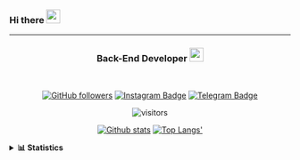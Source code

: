 ### Hi there <img height="25" width="25"  src="https://camo.githubusercontent.com/35d3d11359a49bf12aebb834cc13fd81b95eff4e/68747470733a2f2f6d656469612e67697068792e636f6d2f6d656469612f6876524a434c467a6361737252346961377a2f67697068792e676966">

<hr>

<div align="center">
  
### Back-End Developer <img height="25" src="https://camo.githubusercontent.com/40dff491d4e8123af55298ef908faedb66c463e5/68747470733a2f2f6d656469612e67697068792e636f6d2f6d656469612f57556c706c634d704f43456d5447427442572f67697068792e676966">
 
</div>

<br>

<div align="center">

[![GitHub followers](https://img.shields.io/github/followers/hanifazzuhdi?label=Follow&style=social)](https://github.com/hanifazzuhdi/?tab=follow) 
[![Instagram Badge](https://img.shields.io/badge/-hanifazzuhdi-blue?style=social&logo=Instagram&link=https://www.instagram.com/hnfhanif52/)](https://www.instagram.com/hnfhanif52/)
[![Telegram Badge](https://img.shields.io/badge/-hanifazzuhdi-blue?style=social&logo=telegram&link=https://www.t.me/hanif0198/)](https://www.t.me/hanif0198/) 

![visitors](https://visitor-badge.glitch.me/badge?page_id=hanifazzuhdi.hanifazzuhdi)

[![Github stats](https://github-readme-stats.vercel.app/api?username=hanifazzuhdi&count_private=true&title_color=333&text_color=777&show_icons=true&icon_color=333&line_height=20px)](https://github.com/hanifazzuhdi)
[![Top Langs'](https://github-readme-stats.vercel.app/api/top-langs/?username=hanifazzuhdi&layout=compact)](https://github.com/hanifazzuhdi) 

 </div>
 
<details>
  <summary><b> 📊 Statistics </b></summary>
  
  <br/>
  
  <!--START_SECTION:waka-->
![Lines of code](https://img.shields.io/badge/From%20Hello%20World%20I%27ve%20Written-7.3%20million%20lines%20of%20code-blue)

**🐱 My Github Data** 

> 🏆 470 Contributions in the Year 2021
 > 
> 📦 255.7 kB Used in Github's Storage 
 > 
> 🚫 Not Opted to Hire
 > 
> 📜 22 Public Repositories 
 > 
> 🔑 17 Private Repositories  
 > 
**I'm an Early 🐤** 

```text
🌞 Morning    278 commits    ██████████░░░░░░░░░░░░░░░   42.19% 
🌆 Daytime    231 commits    ████████░░░░░░░░░░░░░░░░░   35.05% 
🌃 Evening    119 commits    ████░░░░░░░░░░░░░░░░░░░░░   18.06% 
🌙 Night      31 commits     █░░░░░░░░░░░░░░░░░░░░░░░░   4.7%

```
📅 **I'm Most Productive on Tuesday** 

```text
Monday       89 commits     ███░░░░░░░░░░░░░░░░░░░░░░   13.51% 
Tuesday      128 commits    ████░░░░░░░░░░░░░░░░░░░░░   19.42% 
Wednesday    105 commits    ████░░░░░░░░░░░░░░░░░░░░░   15.93% 
Thursday     112 commits    ████░░░░░░░░░░░░░░░░░░░░░   17.0% 
Friday       80 commits     ███░░░░░░░░░░░░░░░░░░░░░░   12.14% 
Saturday     84 commits     ███░░░░░░░░░░░░░░░░░░░░░░   12.75% 
Sunday       61 commits     ██░░░░░░░░░░░░░░░░░░░░░░░   9.26%

```


📊 **This Week I Spent My Time On** 

```text
⌚︎ Time Zone: Asia/Jakarta

💬 Programming Languages: 
PHP                      9 hrs 10 mins       ████████░░░░░░░░░░░░░░░░░   32.64% 
Blade Template           8 hrs 36 mins       ███████░░░░░░░░░░░░░░░░░░   30.64% 
JavaScript               5 hrs 50 mins       █████░░░░░░░░░░░░░░░░░░░░   20.76% 
HTML                     3 hrs 38 mins       ███░░░░░░░░░░░░░░░░░░░░░░   12.97% 
JSON                     31 mins             ░░░░░░░░░░░░░░░░░░░░░░░░░   1.89%

🔥 Editors: 
VS Code                  27 hrs 58 mins      █████████████████████████   99.57% 
PhpStorm                 7 mins              ░░░░░░░░░░░░░░░░░░░░░░░░░   0.43%

💻 Operating System: 
Mac                      28 hrs 6 mins       █████████████████████████   100.0%

```


 Last Updated on 21/08/2021
<!--END_SECTION:waka-->
</details>
